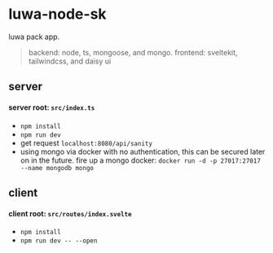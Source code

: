 # luwa-node-sk
 luwa pack app. 
 > backend: node, ts, mongoose, and mongo. 
 > frontend: sveltekit, tailwindcss, and daisy ui


## server 
#### server root: `src/index.ts` 

- `npm install`
- `npm run dev` 
- get request `localhost:8080/api/sanity` 
- using mongo via docker with no authentication, this can be secured later on in the future. fire up a mongo docker: `docker run -d -p 27017:27017 --name mongodb mongo`


## client
#### client root: `src/routes/index.svelte`

- `npm install`
- `npm run dev -- --open` 


